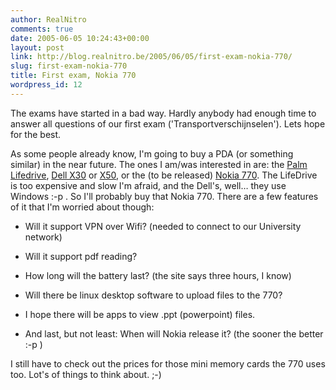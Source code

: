 ```yaml
---
author: RealNitro
comments: true
date: 2005-06-05 10:24:43+00:00
layout: post
link: http://blog.realnitro.be/2005/06/05/first-exam-nokia-770/
slug: first-exam-nokia-770
title: First exam, Nokia 770
wordpress_id: 12
---
```


The exams have started in a bad way. Hardly anybody had enough time to answer all questions of our first exam ('Transportverschijnselen'). Lets hope for the best.

As some people already know, I'm going to buy a PDA (or something similar) in the near future. The ones I am/was interested in are: the [Palm Lifedrive](http://www.palmone.com/us/products/mobilemanagers/lifedrive/), [Dell X30](http://www1.euro.dell.com/content/products/productdetails.aspx?c=be&cs=bedhs1&id=axim_x30_wireless&l=nl&s=dhs) or [X50](http://www1.euro.dell.com/content/products/productdetails.aspx/axim_x50_520?c=be&cs=bedhs1&l=nl&s=dhs), or the (to be released) [Nokia 770](http://www.nokia.com/nokia/0,1522,,00.html?orig=/770). The LifeDrive is too expensive and slow I'm afraid, and the Dell's, well… they use Windows :-p . So I'll probably buy that Nokia 770\. There are a few features of it that I'm worried about though:

* Will it support VPN over Wifi?
(needed to connect to our University network)

* Will it support pdf reading?

* How long will the battery last?
(the site says three hours, I know)

* Will there be linux desktop software to upload files to the 770?

* I hope there will be apps to view .ppt (powerpoint) files.

* And last, but not least: When will Nokia release it?
(the sooner the better :-p )

I still have to check out the prices for those mini memory cards the 770 uses too. Lot's of things to think about. ;-)